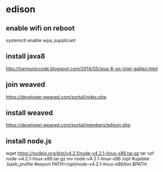 # edison

## enable wifi on reboot
systemctl enable wpa_supplicant

## install java8
http://harmoniccode.blogspot.com/2014/05/java-8-on-intel-galileo.html

## join weaved 
https://developer.weaved.com/portal/index.php

## install weaved
https://developer.weaved.com/portal/members/edison.php

## install node.js
wget https://nodejs.org/dist/v4.2.1/node-v4.2.1-linux-x86.tar.gz
tar xzf node-v4.2.1-linux-x86.tar.gz
mv node-v4.2.1-linux-x86 /opt
#update .bash_profile
#export PATH=/opt/node-v4.2.1-linux-x86/bin:$PATH

